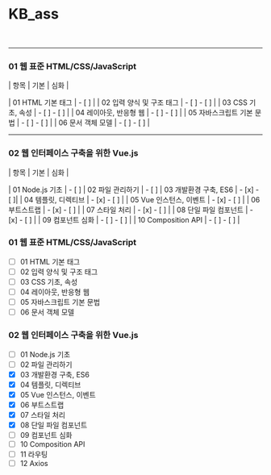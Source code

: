 # KB_ass
<br />

---

  ### 01 웹 표준 HTML/CSS/JavaScript
  
  | 항목 | 기본 | 심화 |

  | 01 HTML 기본 태그 | - [ ] |
  | 02 입력 양식 및 구조 태그 | - [ ] - [ ] |
  | 03 CSS 기초, 속성 | - [ ] - [ ] |
  | 04 레이아웃, 반응형 웹 | - [ ] - [ ] |
  | 05 자바스크립트 기본 문법 | - [ ] - [ ] |
  | 06 문서 객체 모델 | - [ ] - [ ] |
  
  ---
  
  ### 02 웹 인터페이스 구축을 위한 Vue.js
  
  | 항목 | 기본 | 심화 |
  
  |  01 Node.js 기초 | - [ ]
  |  02 파일 관리하기 | - [ ]
  |  03 개발환경 구축, ES6 | - [x] - [ ]|
  |  04 템플릿, 디렉티브 | - [x] - [ ] |
  |  05 Vue 인스턴스, 이벤트 | - [x] - [ ] |
  |  06 부트스트랩 | - [x] - [ ] |
  |  07 스타일 처리 | - [x] - [ ] |
  |  08 단일 파일 컴포넌트 | - [x] - [ ] |
  |  09 컴포넌트 심화 | - [ ] - [ ] |
  |  10 Composition API | - [ ] - [ ] |


### 01 웹 표준 HTML/CSS/JavaScript
- [ ] 01 HTML 기본 태그
- [ ] 02 입력 양식 및 구조 태그
- [ ] 03 CSS 기초, 속성
- [ ] 04 레이아웃, 반응형 웹
- [ ] 05 자바스크립트 기본 문법
- [ ] 06 문서 객체 모델

### 02 웹 인터페이스 구축을 위한 Vue.js
- [ ] 01 Node.js 기초
- [ ] 02 파일 관리하기
- [x] 03 개발환경 구축, ES6
- [x] 04 템플릿, 디렉티브
- [x] 05 Vue 인스턴스, 이벤트
- [x] 06 부트스트랩
- [x] 07 스타일 처리
- [x] 08 단일 파일 컴포넌트
- [ ] 09 컴포넌트 심화
- [ ] 10 Composition API
- [ ] 11 라우팅
- [ ] 12 Axios
